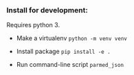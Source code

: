 ### Install for development:
Requires python 3.

- Make a virtualenv `python -m venv venv`

- Install package `pip install -e .`

- Run command-line script `parmed_json`
